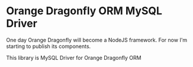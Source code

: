 # Orange Dragonfly ORM MySQL Driver

One day Orange Dragonfly will become a NodeJS framework. For now I'm starting to publish its components.

This library is MySQL Driver for Orange Dragonfly ORM